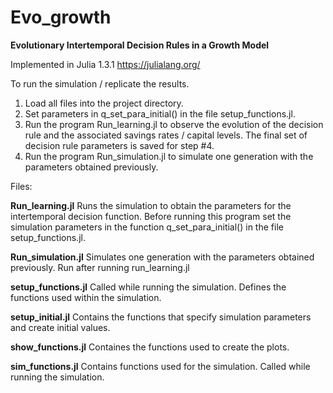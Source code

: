 # Evo_growth

**Evolutionary Intertemporal Decision Rules in a Growth Model**

Implemented in Julia 1.3.1 https://julialang.org/


To run the simulation / replicate the results.
1.  Load all files into the project directory.
2.	Set parameters in q_set_para_initial() in the file setup_functions.jl.
3.	Run the program  Run_learning.jl to observe the evolution of the decision rule and the associated savings rates / capital levels. The final set of decision rule parameters is saved for step #4.
4.	Run the program  Run_simulation.jl to simulate one generation with the parameters obtained previously.




Files:

**Run_learning.jl**
Runs the simulation to obtain the parameters for the intertemporal decision function.
Before running this program set the simulation parameters in the function q_set_para_initial() in the file setup_functions.jl.


**Run_simulation.jl**
Simulates one generation with the parameters obtained previously. Run after running run_learning.jl


**setup_functions.jl**
Called while running the simulation.
Defines the functions used within the simulation.


**setup_initial.jl**
Contains the functions that specify simulation parameters and create initial values.


**show_functions.jl**
Containes the functions used to create the plots.


**sim_functions.jl**
Contains functions used for the simulation.
Called while running the simulation.
